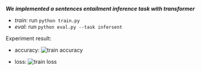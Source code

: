 ***We implemented a sentences entailment inference task with transformer***


- *train*: run `python train.py`
- *eval*: run `python eval.py --task infersent`

Experiment result:
- accuracy:
![train accuracy](https://github.com/fooSynaptic/transfromer_NN_Block/blob/master/images/train_accuracy.png)

- loss:
![train loss](https://github.com/fooSynaptic/transfromer_NN_Block/blob/master/images/train_loss.png)
